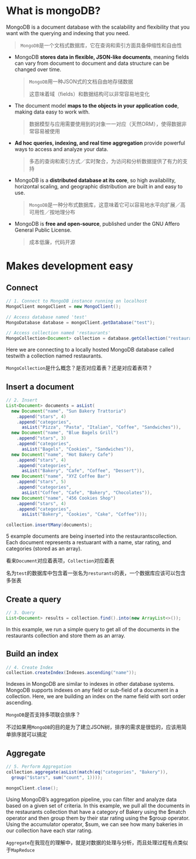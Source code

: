 # What is mongoDB? #

MongoDB is a document database with the scalability and flexibility that you want with the querying and indexing that you need.

> `MongoDB`是一个文档式数据库，它在查询和索引方面具备伸缩性和自由性

+ MongoDB **stores data in flexible, JSON-like documents**, meaning fields can vary from document to document and data structure can be changed over time.

  > `MongoDB`用一种JSON式的文档自由地存储数据
  >
  > 这意味着域（fields）和数据结构可以非常容易地变化

+ The document model **maps to the objects in your application code**, making data easy to work with.

  > 数据模型与应用需要使用到的对象一一对应（天然ORM），使得数据非常容易被使用

+ **Ad hoc queries, indexing, and real time aggregation** provide powerful ways to access and analyze your data.

  > 多态的查询和索引方式／实时聚合，为访问和分析数据提供了有力的支持

+ MongoDB is a **distributed database at its core**, so high availability, horizontal scaling, and geographic distribution are built in and easy to use.

  > `MongoDB`是一种分布式数据库，这意味着它可以容易地水平向扩展／高可用性／按地理分布

+ MongoDB is **free and open-source**, published under the GNU Affero General Public License.

  > 成本低廉，代码开源



# Makes development easy #

## Connect ##

```java
// 1. Connect to MongoDB instance running on localhost
MongoClient mongoClient = new MongoClient();

// Access database named 'test'
MongoDatabase database = mongoClient.getDatabase("test");

// Access collection named 'restaurants'
MongoCollection<Document> collection = database.getCollection("restaurants");
```

Here we are connecting to a locally hosted MongoDB database called testwith a collection named restaurants.

`MongoCollection`是什么概念？是否对应着表？还是对应着表项？

## Insert a document ##

```java
// 2. Insert 
List<Document> documents = asList(
  new Document("name", "Sun Bakery Trattoria")
    .append("stars", 4)
    .append("categories",
      asList("Pizza", "Pasta", "Italian", "Coffee", "Sandwiches")),
  new Document("name", "Blue Bagels Grill")
    .append("stars", 3)
    .append("categories",
      asList("Bagels", "Cookies", "Sandwiches")),
  new Document("name", "Hot Bakery Cafe")
    .append("stars", 4)
    .append("categories",
      asList("Bakery", "Cafe", "Coffee", "Dessert")),
  new Document("name", "XYZ Coffee Bar")
    .append("stars", 5)
    .append("categories",
      asList("Coffee", "Cafe", "Bakery", "Chocolates")),
  new Document("name", "456 Cookies Shop")
    .append("stars", 4)
    .append("categories",
      asList("Bakery", "Cookies", "Cake", "Coffee")));

collection.insertMany(documents);
```

5 example documents are being inserted into the restaurantscollection. Each document represents a restuarant with a name, star rating, and categories (stored as an array).

看来`Document`对应着表项，`Collection`对应着表

名为`test`的数据库中包含着一张名为`resturants`的表，一个数据库应该可以包含多张表

## Create a query ##

```java
// 3. Query 
List<Document> results = collection.find().into(new ArrayList<>());
```

In this example, we run a simple query to get all of the documents in the restaurants collection and store them as an array.

## Build an index ##

```java
// 4. Create Index 
collection.createIndex(Indexes.ascending("name"));
```

Indexes in MongoDB are similar to indexes in other database systems. MongoDB supports indexes on any field or sub-field of a document in a collection. Here, we are building an index on the name field with sort order ascending.

`MongoDB`是否支持多项联合排序？

不过如果用`MongoDB`的目的是为了建立JSON树，排序的需求是很低的，应该用简单排序就可以搞定

## Aggregate ##

```java
// 5. Perform Aggregation
collection.aggregate(asList(match(eq("categories", "Bakery")),
  group("$stars", sum("count", 1))));

mongoClient.close();
```

Using MongoDB’s aggregation pipeline, you can filter and analyze data based on a given set of criteria. In this example, we pull all the documents in the restaurants collection that have a category of Bakery using the \$match operator and then group them by their star rating using the \$group operator. Using the accumulator operator, \$sum, we can see how many bakeries in our collection have each star rating.

`Aggregate`在我现在的理解中，就是对数据的处理与分析，而且处理过程有点类似于`MapReduce`
